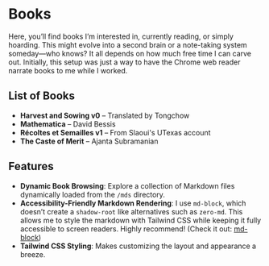 # Books

Here, you’ll find books I’m interested in, currently reading, or simply hoarding. This might evolve into a second brain or a note-taking system someday—who knows? It all depends on how much free time I can carve out. Initially, this setup was just a way to have the Chrome web reader narrate books to me while I worked.


## List of Books

- **Harvest and Sowing v0** – Translated by Tongchow  
- **Mathematica** – David Bessis  
- **Récoltes et Semailles v1** – From Slaoui's UTexas account  
- **The Caste of Merit** – Ajanta Subramanian  

## Features

- **Dynamic Book Browsing**: Explore a collection of Markdown files dynamically loaded from the `/mds` directory.  
- **Accessibility-Friendly Markdown Rendering**: I use `md-block`, which doesn’t create a `shadow-root` like alternatives such as `zero-md`. This allows me to style the markdown with Tailwind CSS while keeping it fully accessible to screen readers. Highly recommend! (Check it out: [md-block](https://md-block.verou.me/))  
- **Tailwind CSS Styling**: Makes customizing the layout and appearance a breeze.  
